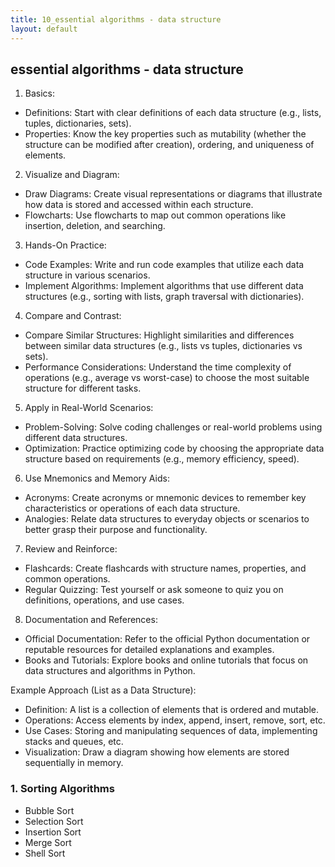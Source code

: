 ```yaml
---
title: 10_essential algorithms - data structure
layout: default
---
```


## essential algorithms - data structure

1. Basics:
* Definitions: Start with clear definitions of each data structure (e.g., lists, tuples, dictionaries, sets).
* Properties: Know the key properties such as mutability (whether the structure can be modified after creation), ordering, and uniqueness of elements.
2. Visualize and Diagram:
* Draw Diagrams: Create visual representations or diagrams that illustrate how data is stored and accessed within each structure.
* Flowcharts: Use flowcharts to map out common operations like insertion, deletion, and searching.
3. Hands-On Practice:
* Code Examples: Write and run code examples that utilize each data structure in various scenarios.
* Implement Algorithms: Implement algorithms that use different data structures (e.g., sorting with lists, graph traversal with dictionaries).
4. Compare and Contrast:
* Compare Similar Structures: Highlight similarities and differences between similar data structures (e.g., lists vs tuples, dictionaries vs sets).
* Performance Considerations: Understand the time complexity of operations (e.g., average vs worst-case) to choose the most suitable structure for different tasks.
5. Apply in Real-World Scenarios:
* Problem-Solving: Solve coding challenges or real-world problems using different data structures.
* Optimization: Practice optimizing code by choosing the appropriate data structure based on requirements (e.g., memory efficiency, speed).
6. Use Mnemonics and Memory Aids:
* Acronyms: Create acronyms or mnemonic devices to remember key characteristics or operations of each data structure.
* Analogies: Relate data structures to everyday objects or scenarios to better grasp their purpose and functionality.
7. Review and Reinforce:
* Flashcards: Create flashcards with structure names, properties, and common operations.
* Regular Quizzing: Test yourself or ask someone to quiz you on definitions, operations, and use cases.
8. Documentation and References:
* Official Documentation: Refer to the official Python documentation or reputable resources for detailed explanations and examples.
* Books and Tutorials: Explore books and online tutorials that focus on data structures and algorithms in Python.

Example Approach (List as a Data Structure):
* Definition: A list is a collection of elements that is ordered and mutable.
* Operations: Access elements by index, append, insert, remove, sort, etc.
* Use Cases: Storing and manipulating sequences of data, implementing stacks and queues, etc.
* Visualization: Draw a diagram showing how elements are stored sequentially in memory.



### 1. Sorting Algorithms

* Bubble Sort
* Selection Sort
* Insertion Sort
* Merge Sort
* Shell Sort
